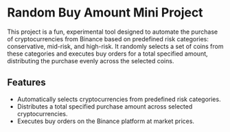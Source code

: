 # Random Buy Amount Mini Project

This project is a fun, experimental tool designed to automate the purchase of cryptocurrencies from Binance based on predefined risk categories: conservative, mid-risk, and high-risk. It randomly selects a set of coins from these categories and executes buy orders for a total specified amount, distributing the purchase evenly across the selected coins.

## Features

- Automatically selects cryptocurrencies from predefined risk categories.
- Distributes a total specified purchase amount across selected cryptocurrencies.
- Executes buy orders on the Binance platform at market prices.
